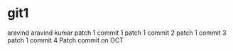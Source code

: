 # git1
aravind
aravind kumar
patch 1 commit 1
patch 1 commit 2
patch 1 commit 3
patch 1 commit 4
Patch commit on OCT
